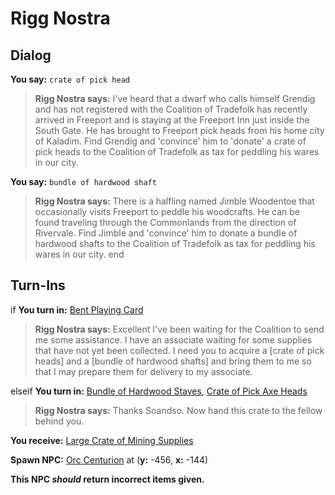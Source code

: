 # Rigg Nostra
## Dialog

**You say:** `crate of pick head`



>**Rigg Nostra says:** I've heard that a dwarf who calls himself Grendig and has not registered with the Coalition of Tradefolk has recently arrived in Freeport and is staying at the Freeport Inn just inside the South Gate. He has brought to Freeport pick heads from his home city of Kaladim. Find Grendig and 'convince' him to 'donate' a crate of pick heads to the Coalition of Tradefolk as tax for peddling his wares in our city.

**You say:** `bundle of hardwood shaft`



>**Rigg Nostra says:** There is a halfling named Jimble Woodentoe that occasionally visits Freeport to peddle his woodcrafts. He can be found traveling through the Commonlands from the direction of Rivervale. Find Jimble and 'convince' him to donate a bundle of hardwood shafts to the Coalition of Tradefolk as tax for peddling his wares in our city.
end

## Turn-Ins




if **You turn in:** [Bent Playing Card](/item/19917)


>**Rigg Nostra says:** Excellent I've been waiting for the Coalition to send me some assistance. I have an associate waiting for some supplies that have not yet been collected. I need you to acquire a [crate of pick heads] and a [bundle of hardwood shafts] and bring them to me so that I may prepare them for delivery to my associate.

elseif **You turn in:** [Bundle of Hardwood Staves](/item/19931), [Crate of Pick Axe Heads](/item/19929)


>**Rigg Nostra says:** Thanks Soandso.  Now hand this crate to the fellow behind you.


 **You receive:**  [Large Crate of Mining Supplies](/item/19930) 


**Spawn NPC:**  [Orc Centurion](/npc/10000) at (**y:** -456, **x:** -144)

**This NPC *should* return incorrect items given.**
